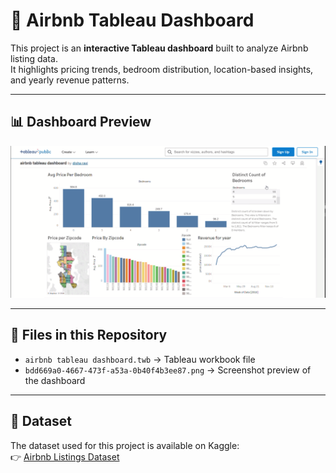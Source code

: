 # 🏡 Airbnb Tableau Dashboard

This project is an **interactive Tableau dashboard** built to analyze Airbnb listing data.  
It highlights pricing trends, bedroom distribution, location-based insights, and yearly revenue patterns.

---

## 📊 Dashboard Preview
![Airbnb Dashboard](dashboard.png)

---

## 📂 Files in this Repository
- `airbnb tableau dashboard.twb` → Tableau workbook file  
- `bdd669a0-4667-473f-a53a-0b40f4b3ee87.png` → Screenshot preview of the dashboard  

---

## 📀 Dataset
The dataset used for this project is available on Kaggle:  
👉 [Airbnb Listings Dataset](https://www.kaggle.com/datasets/alexanderfreberg/airbnb-listings-2016-dataset)  


